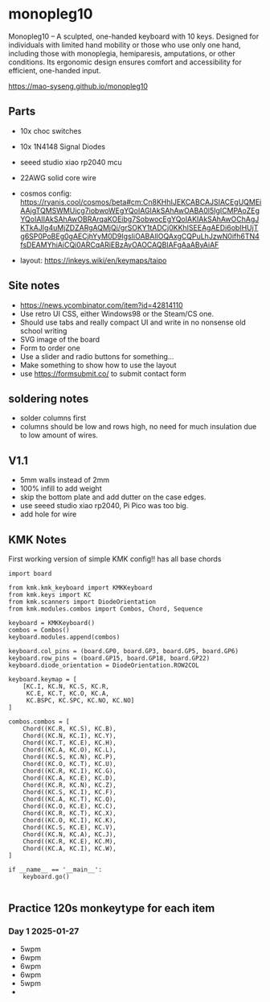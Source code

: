 # monopleg10
Monopleg10 – A sculpted, one-handed keyboard with 10 keys. Designed for individuals with limited hand mobility or those who use only one hand, including those with monoplegia, hemiparesis, amputations, or other conditions. Its ergonomic design ensures comfort and accessibility for efficient, one-handed input.

https://mao-syseng.github.io/monopleg10

## Parts
- 10x choc switches
- 10x 1N4148 Signal Diodes
- seeed studio xiao rp2040 mcu
- 22AWG solid core wire

- cosmos config: https://ryanis.cool/cosmos/beta#cm:Cn8KHhIJEKCABCAJSIACEgUQMEiAAjgTQMSWMUicg7iobwoWEgYQoIAGIAkSAhAwOABA0l5IgICMPAoZEgYQoIAIIAkSAhAwOBRArqaKOEibg7SobwocEgYQoIAKIAkSAhAwOChAgJKTkAJIg4uMjZDZARgAQMjQj/grSOKY1tADCj0KKhISEEAgAEDi6obIHUjTg6SP0PoBEg0gAECjhYyM0D9IgsIiOABAlIOQAxgCQPuLhJzwN0ifh6TN4fsDEAMYhiAiCQi0ARCqARiEBzAyOAOCAQBIAFgAaAByAiAF 
- layout: https://inkeys.wiki/en/keymaps/taipo


## Site notes
- https://news.ycombinator.com/item?id=42814110
- Use retro UI CSS, either Windows98 or the Steam/CS one.
- Should use tabs and really compact UI and write in no nonsense old school writing
- SVG image of the board
- Form to order one
- Use a slider and radio buttons for something...
- Make something to show how to use the layout
- use https://formsubmit.co/ to submit contact form

## soldering notes
- solder columns first
- columns should be low and rows high, no need for much insulation due to low amount of wires.

## V1.1
- 5mm walls instead of 2mm
- 100% infill to add weight
- skip the bottom plate and add dutter on the case edges.
- use seeed studio xiao rp2040, Pi Pico was too big.
- add hole for wire

## KMK Notes
First working version of simple KMK config!! has all base chords
```
import board

from kmk.kmk_keyboard import KMKKeyboard
from kmk.keys import KC
from kmk.scanners import DiodeOrientation
from kmk.modules.combos import Combos, Chord, Sequence

keyboard = KMKKeyboard()
combos = Combos()
keyboard.modules.append(combos)

keyboard.col_pins = (board.GP0, board.GP3, board.GP5, board.GP6)
keyboard.row_pins = (board.GP15, board.GP18, board.GP22)
keyboard.diode_orientation = DiodeOrientation.ROW2COL

keyboard.keymap = [
    [KC.I, KC.N, KC.S, KC.R,
     KC.E, KC.T, KC.O, KC.A,
     KC.BSPC, KC.SPC, KC.NO, KC.NO]
]

combos.combos = [
    Chord((KC.R, KC.S), KC.B),
    Chord((KC.N, KC.I), KC.Y),
    Chord((KC.T, KC.E), KC.H),
    Chord((KC.A, KC.O), KC.L),
    Chord((KC.S, KC.N), KC.P),
    Chord((KC.O, KC.T), KC.U),
    Chord((KC.R, KC.I), KC.G),
    Chord((KC.A, KC.E), KC.D),
    Chord((KC.R, KC.N), KC.Z),
    Chord((KC.S, KC.I), KC.F),
    Chord((KC.A, KC.T), KC.Q),
    Chord((KC.O, KC.E), KC.C),
    Chord((KC.R, KC.T), KC.X),
    Chord((KC.O, KC.I), KC.K),
    Chord((KC.S, KC.E), KC.V),
    Chord((KC.N, KC.A), KC.J),
    Chord((KC.R, KC.E), KC.M),
    Chord((KC.A, KC.I), KC.W),
]

if __name__ == '__main__':
    keyboard.go()


```

## Practice 120s monkeytype for each item
### Day 1 2025-01-27
- 5wpm 
- 6wpm 
- 6wpm
- 6wpm
- 5wpm
- 
